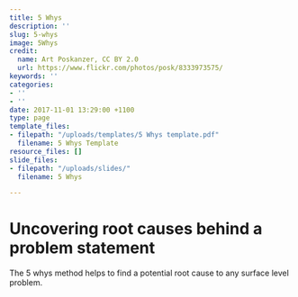 ```yaml
---
title: 5 Whys
description: ''
slug: 5-whys
image: 5Whys
credit:
  name: Art Poskanzer, CC BY 2.0
  url: https://www.flickr.com/photos/posk/8333973575/
keywords: ''
categories:
- ''
- ''
date: 2017-11-01 13:29:00 +1100
type: page
template_files:
- filepath: "/uploads/templates/5 Whys template.pdf"
  filename: 5 Whys Template
resource_files: []
slide_files:
- filepath: "/uploads/slides/"
  filename: 5 Whys

---
```

# Uncovering root causes behind a problem statement

The 5 whys method helps to find a potential root cause to any surface level problem.

